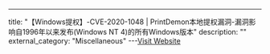 ---
title: "【Windows提权】-CVE-2020-1048 | PrintDemon本地提权漏洞-漏洞影响自1996年以来发布(Windows NT 4)的所有Windows版本"
description: ""
external_category: "Miscellaneous"
---[Visit Website](https://github.com/ionescu007/PrintDemon)

